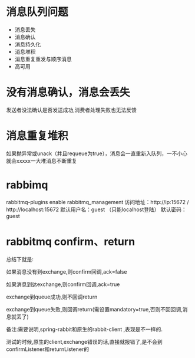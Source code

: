 # 消息队列问题
* 消息丢失
* 消息确认
* 消息持久化
* 消息堆积
* 消息重复重发与顺序消息
* 高可用


# 没有消息确认，消息会丢失
发送者没法确认是否发送成功,消费者处理失败也无法反馈


# 消息重复堆积
如果抛异常或unack（并且requeue为true），消息会一直重新入队列，一不小心就会xxxxx一大堆消息不断重复

# rabbimq
rabbitmq-plugins enable rabbitmq_management 
访问地址：http://ip:15672 /   http://localhost:15672
默认用户名：guest （只能localhost登陆） 
默认密码：guest 


# rabbitmq confirm、return
总结下就是:

如果消息没有到exchange,则confirm回调,ack=false

如果消息到达exchange,则confirm回调,ack=true

exchange到queue成功,则不回调return

exchange到queue失败,则回调return(需设置mandatory=true,否则不回回调,消息就丢了)


备注:需要说明,spring-rabbit和原生的rabbit-client ,表现是不一样的.

测试的时候,原生的client,exchange错误的话,直接就报错了,是不会到confirmListener和returnListener的

